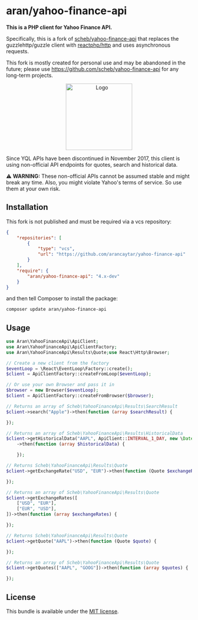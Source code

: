 aran/yahoo-finance-api
=======================

**This is a PHP client for Yahoo Finance API.**

Specifically, this is a fork of [scheb/yahoo-finance-api](https://github.com/scheb/yahoo-finance-api)
that replaces the guzzlehttp/guzzle client with [reactphp/http](https://github.com/reactphp/http)
and uses asynchronous requests.

This fork is mostly created for personal use and may be abandoned in the future;
please use https://github.com/scheb/yahoo-finance-api for any long-term projects.

<p align="center"><img alt="Logo" src="doc/logo.svg" width="180" /></p>

Since YQL APIs have been discontinued in November 2017, this client is using non-official API endpoints for quotes, search and historical data.

⚠️ **WARNING:** These non-official APIs cannot be assumed stable and might break any time. Also, you might violate Yahoo's terms of service. So use them at your own risk.

## Installation

This fork is not published and must be required via a vcs repository:

```json
{
    "repositories": [
        {
            "type": "vcs",
            "url": "https://github.com/arancaytar/yahoo-finance-api"
        }
    ],
    "require": {
        "aran/yahoo-finance-api": "4.x-dev"
    }
}
```

and then tell Composer to install the package:

```bash
composer update aran/yahoo-finance-api
```

## Usage

```php
use Aran\YahooFinanceApi\ApiClient;
use Aran\YahooFinanceApi\ApiClientFactory;
use Aran\YahooFinanceApi\Results\Quote;use React\Http\Browser;

// Create a new client from the factory
$eventLoop = \React\EventLoop\Factory::create();
$client = ApiClientFactory::createFromLoop($eventLoop);

// Or use your own Browser and pass it in
$browser = new Browser($eventLoop);
$client = ApiClientFactory::createFromBrowser($browser);

// Returns an array of Scheb\YahooFinanceApi\Results\SearchResult
$client->search("Apple")->then(function (array $searchResult) {

});

// Returns an array of Scheb\YahooFinanceApi\Results\HistoricalData
$client->getHistoricalData("AAPL", ApiClient::INTERVAL_1_DAY, new \DateTime("-14 days"), new \DateTime("today"))
    ->then(function (array $historicalData) {

    });

// Returns Scheb\YahooFinanceApi\Results\Quote
$client->getExchangeRate("USD", "EUR")->then(function (Quote $exchangeRate) {

});

// Returns an array of Scheb\YahooFinanceApi\Results\Quote
$client->getExchangeRates([
    ["USD", "EUR"],
    ["EUR", "USD"],
])->then(function (array $exchangeRates) {

});

// Returns Scheb\YahooFinanceApi\Results\Quote
$client->getQuote("AAPL")->then(function (Quote $quote) {

});

// Returns an array of Scheb\YahooFinanceApi\Results\Quote
$client->getQuotes(["AAPL", "GOOG"])->then(function (array $quotes) {

});
```

License
-------
This bundle is available under the [MIT license](LICENSE).
